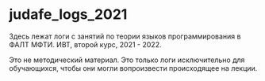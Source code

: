 # judafe_logs_2021

Здесь лежат логи с занятий по теории языков программирования в ФАЛТ МФТИ. ИВТ, второй курс, 2021 - 2022.

Это не методический материал. Это только логи исключительно для обучающихся, чтобы они могли вопроизвести происходящее на лекции.
